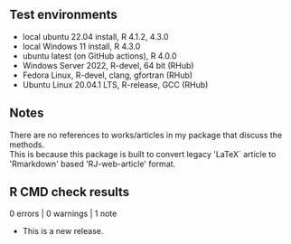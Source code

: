 ## Test environments
* local ubuntu 22.04 install, R 4.1.2, 4.3.0
* local Windows 11   install, R 4.3.0
* ubuntu latest (on GitHub actions), R 4.0.0
* Windows Server 2022, R-devel, 64 bit (RHub)
* Fedora Linux, R-devel, clang, gfortran (RHub)
* Ubuntu Linux 20.04.1 LTS, R-release, GCC (RHub)

## Notes
There are no references to works/articles in my package that discuss the methods.  
This is because this package is built to convert legacy 'LaTeX` article to 
'Rmarkdown' based 'RJ-web-article' format.

## R CMD check results

0 errors | 0 warnings | 1 note

* This is a new release.
